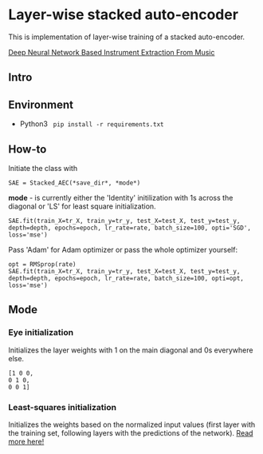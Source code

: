# Layer-wise stacked auto-encoder
This is implementation of layer-wise training of a stacked auto-encoder.


[Deep Neural Network Based Instrument Extraction From Music](http://150.162.46.34:8080/icassp2015/pdfs/0002135.pdf)

## Intro

## Environment
* Python3
``` pip install -r requirements.txt```

## How-to
Initiate the class with 

```SAE = Stacked_AEC(*save_dir*, *mode*)```

**mode** - is currently either the 'Identity' initilization with 1s across the diagonal or 'LS' for least square initialization.

```SAE.fit(train_X=tr_X, train_y=tr_y, test_X=test_X, test_y=test_y, depth=depth, epochs=epoch, lr_rate=rate, batch_size=100, opti='SGD', loss='mse')```

Pass 'Adam' for Adam optimizer or pass the whole optimizer yourself:
```
opt = RMSprop(rate)
SAE.fit(train_X=tr_X, train_y=tr_y, test_X=test_X, test_y=test_y, depth=depth, epochs=epoch, lr_rate=rate, batch_size=100, opti=opt, loss='mse')
```

## Mode
### Eye initialization
Initializes the layer weights with 1 on the main diagonal and 0s everywhere else. 
``` 
[1 0 0, 
0 1 0, 
0 0 1]
```
### Least-squares initialization
Initializes the weights based on the normalized input values (first layer with the training set, following layers with the predictions of the network). [Read more here!](http://150.162.46.34:8080/icassp2015/pdfs/0002135.pdf)



